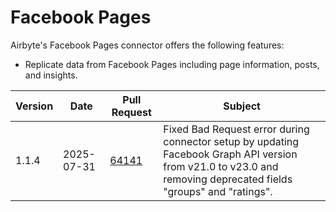 # Facebook Pages

Airbyte's Facebook Pages connector offers the following features:

- Replicate data from Facebook Pages including page information, posts, and insights.

| Version | Date       | Pull Request                                             | Subject                                                                                                                                                          |
| ------- | ---------- | -------------------------------------------------------- | ---------------------------------------------------------------------------------------------------------------------------------------------------------------- |
| 1.1.4   | 2025-07-31 | [64141](https://github.com/airbytehq/airbyte/pull/64141) | Fixed Bad Request error during connector setup by updating Facebook Graph API version from v21.0 to v23.0 and removing deprecated fields "groups" and "ratings". |
